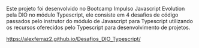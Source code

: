 Este projeto foi desenvolvido no Bootcamp Impulso Javascript Evolution pela DIO no módulo Typescript, ele consiste em 4 desafios de código passados pelo instrutor do módulo de Javascript para Typescript utilizando os recursos oferecidos pelo Typescript para desenvolvimento de projetos.



https://alexferraz2.github.io/Desafios_DIO_Typescript/
